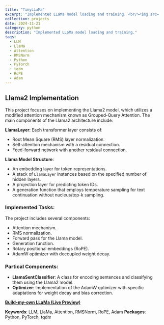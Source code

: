 ```yaml
---
title: "TinyLLaMa"
excerpt: "Implemented LLaMa model loading and training. <br/><img src='/images/Llama.png'>"
collection: projects
date: 2024-11-21
category: python
description: "Implemented LLaMa model loading and training."
tags:
  - LLM
  - LlaMa
  - Attention
  - RMSNorm
  - Python
  - PyTorch
  - tqdm
  - RoPE
  - Adam
---
```


## Llama2 Implementation

This project focuses on implementing the Llama2 model, which utilizes a modified attention mechanism known as Grouped-Query Attention. The main components of the Llama2 architecture include:

**LlamaLayer**: Each transformer layer consists of:
   - Root Mean Square (RMS) layer normalization.
   - Self-attention mechanism with a residual connection.
   - Feed-forward network with another residual connection.

**Llama Model Structure**:
   - An embedding layer for token representations.
   - A stack of `LlamaLayer` instances based on the specified number of hidden layers.
   - A projection layer for predicting token IDs.
   - A generation function that employs temperature sampling for text continuation without nucleus/top-k sampling.

### Implemented Tasks:
The project includes several components:
- Attention mechanism.
- RMS normalization.
- Forward pass for the Llama model.
- Generation function.
- Rotary positional embeddings (RoPE).
- AdamW optimizer with decoupled weight decay.

### Partical Components:
- **LlamaSentClassifier**: A class for encoding sentences and classifying them using the Llama2 model.
- **Optimizer**: Implementation of the AdamW optimizer with specific adaptations for weight decay and bias correction.

**[Build-my-own LLaMa (Live Preview)](https://github.com/ranranrunforit/tinyllama/blob/main/tinyLlama.ipynb)**

**Keywords**: LLM, LlaMa, Attention, RMSNorm, RoPE, Adam
**Packages**: Python, PyTorch, tqdm
